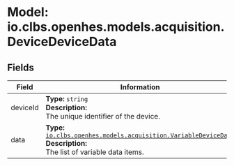 # Model: io.clbs.openhes.models.acquisition.DeviceDeviceData

## Fields

| Field | Information |
| --- | --- |
| deviceId | <b>Type:</b> `string`<br><b>Description:</b><br>The unique identifier of the device. |
| data | <b>Type:</b> [`io.clbs.openhes.models.acquisition.VariableDeviceData`](model-io-clbs-openhes-models-acquisition-variabledevicedata.md)<br><b>Description:</b><br>The list of variable data items. |

